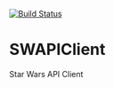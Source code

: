 [![Build Status](https://travis-ci.org/dkrogulec/SWAPIClient.svg?branch=master)](https://travis-ci.org/dkrogulec/SWAPIClient)

# SWAPIClient
Star Wars API Client
